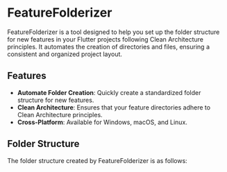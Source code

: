 # FeatureFolderizer

FeatureFolderizer is a tool designed to help you set up the folder structure for new features in your Flutter projects following Clean Architecture principles. It automates the creation of directories and files, ensuring a consistent and organized project layout.

## Features

- **Automate Folder Creation**: Quickly create a standardized folder structure for new features.
- **Clean Architecture**: Ensures that your feature directories adhere to Clean Architecture principles.
- **Cross-Platform**: Available for Windows, macOS, and Linux.

## Folder Structure

The folder structure created by FeatureFolderizer is as follows:


